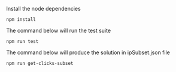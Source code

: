 Install the node dependencies

```
npm install
```

The command below will run the test suite

```
npm run test
```

The command below will produce the solution in ipSubset.json file

```
npm run get-clicks-subset
```

